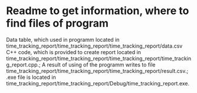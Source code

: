 # Readme to get information, where to find files of program
Data table, which used in programm located in time_tracking_report/time_tracking_report/time_tracking_report/data.csv 
C++ code, which is provided to create report located in time_tracking_report/time_tracking_report/time_tracking_report/time_tracking_report.cpp.;
A result of using of the programm writes to file time_tracking_report/time_tracking_report/time_tracking_report/result.csv.;
.exe file is located in time_tracking_report/time_tracking_report/Debug/time_tracking_report.exe.
